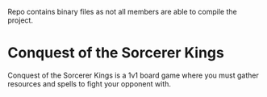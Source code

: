 Repo contains binary files as not all members are able to compile the project.

<h1>Conquest of the Sorcerer Kings</h1>
<p>Conquest of the Sorcerer Kings is a 1v1 board game where you must gather resources and spells to fight your opponent with.</p>
